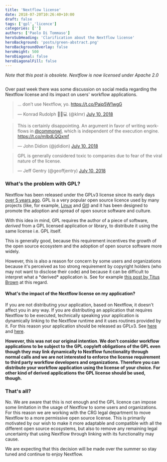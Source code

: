 ```yaml
---
title: 'Nextflow license'
date: 2018-07-20T10:26:40+10:00
draft: false
tags: ['gpl','licence']
categories: ['']
authors: ['Paolo Di Tommaso']
heroSubHeading: 'Clarification about the Nextflow license'
heroBackground: 'posts/green-abstract.png'
heroBackgroundOverlay: false
heroHeight: 500
heroDiagonal: false
heroDiagonalFill: false
---
```


<div class='text-muted' style='margin-bottom:2em'>
<i>Note that this post is obsolete. Nextflow is now licensed under Apache 2.0 </i>
</div>

Over  past week there was some discussion on social media regarding the Nextflow license
and its impact on users' workflow applications.

<blockquote class="twitter-tweet tw-align-center" data-lang="en"><p lang="en" dir="ltr">… don’t use Nextflow, yo. <a href="https://t.co/Paip5W1wgG">https://t.co/Paip5W1wgG</a></p>&mdash; Konrad Rudolph 👨‍🔬💻 (@klmr) <a href="https://twitter.com/klmr/status/1016606226103357440?ref_src=twsrc%5Etfw">July 10, 2018</a></blockquote>
<script async src="https://platform.twitter.com/widgets.js" charset="utf-8"></script>

<blockquote class="twitter-tweet tw-align-center" data-lang="en"><p lang="en" dir="ltr">This is certainly disappointing. An argument in favor of writing workflows in <a href="https://twitter.com/commonwl?ref_src=twsrc%5Etfw">@commonwl</a>, which is independent of the execution engine. <a href="https://t.co/mIbdLQQxmf">https://t.co/mIbdLQQxmf</a></p>&mdash; John Didion (@jdidion) <a href="https://twitter.com/jdidion/status/1016612435938160640?ref_src=twsrc%5Etfw">July 10, 2018</a></blockquote>
<script async src="https://platform.twitter.com/widgets.js" charset="utf-8"></script>


<blockquote class="twitter-tweet tw-align-center" data-lang="en"><p lang="en" dir="ltr">GPL is generally considered toxic to companies due to fear of the viral nature of the license.</p>&mdash; Jeff Gentry (@geoffjentry) <a href="https://twitter.com/geoffjentry/status/1016656901139025921?ref_src=twsrc%5Etfw">July 10, 2018</a></blockquote>
<script async src="https://platform.twitter.com/widgets.js" charset="utf-8"></script>


### What's the problem with GPL?

Nextflow has been released under the GPLv3 license since its early days [over 5 years ago](https://github.com/nextflow-io/nextflow/blob/c080150321e5000a2c891e477bb582df07b7f75f/src/main/groovy/nextflow/Nextflow.groovy).
GPL is a very popular open source licence used by many projects
(like, for example, [Linux](https://www.kernel.org/doc/html/v4.17/process/license-rules.html) and [Git](https://git-scm.com/about/free-and-open-source))
and it has been designed to promote the adoption and spread of open source software and culture.

With this idea in mind, GPL requires the author of a piece of software, *derived* from a GPL licensed application or library, to distribute it using the same license i.e. GPL itself.

This is generally good, because this requirement incentives the growth of the open source ecosystem and the adoption of open source software more widely.

However, this is also a reason for concern by some users and organizations because it's perceived as too strong requirement by copyright holders (who may not want to disclose their code) and because it can be difficult to interpret what a \*derived\* application is.  See for example
[this post by Titus Brown](http://ivory.idyll.org/blog/2015-on-licensing-in-bioinformatics.html) at this regard.

#### What's the impact of the Nextflow license on my application?

If you are not distributing your application, based on Nextflow, it doesn't affect you in any way.
If you are distributing an application that requires Nextflow to be executed, technically speaking your application is dynamically linking to the Nextflow runtime and it uses routines provided by it. For this reason your application should be released as GPLv3. See [here](https://www.gnu.org/licenses/gpl-faq.en.html#GPLStaticVsDynamic) and [here](https://www.gnu.org/licenses/gpl-faq.en.html#IfInterpreterIsGPL).

<b>However, this was not our original intention. We don’t consider workflow applications to be subject to the GPL copyleft obligations of the GPL even though they may link dynamically to Nextflow functionality through normal calls and we are not interested to enforce the license requirement to third party workflow developers and organizations. Therefore you can distribute your workflow application using the license of your choice. For other kind of derived applications the GPL license should be used, though.
</b>

### That's all?

No. We are aware that this is not enough and the GPL licence can impose some limitation in the usage of Nextflow to some users and organizations. For this reason we are working with the CRG legal department to move Nextflow to a more permissive open source license. This is primarily motivated by our wish to make it more adaptable and compatible with all the different open source ecosystems, but also to remove any remaining legal uncertainty that using Nextflow through linking with its functionality may cause.

We are expecting that this decision will be made over the summer so stay tuned and continue to enjoy Nextflow.
